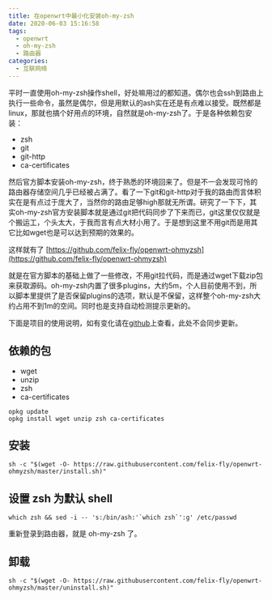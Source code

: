 ```yaml
---
title: 在openwrt中最小化安装oh-my-zsh
date: 2020-06-03 15:16:58
tags:
  - openwrt
  - oh-my-zsh
  - 路由器
categories:
  - 互联网络
---
```


平时一直使用oh-my-zsh操作shell，好处嘛用过的都知道。偶尔也会ssh到路由上执行一些命令，虽然是偶尔，但是用默认的ash实在还是有点难以接受。既然都是linux，那就也搞个好用点的环境，自然就是oh-my-zsh了。于是各种依赖包安装：

* zsh
* git
* git-http
* ca-certificates

然后官方脚本安装oh-my-zsh，终于熟悉的环境回来了。但是不一会发现可怜的路由器存储空间几乎已经被占满了。看了一下git和git-http对于我的路由而言体积实在是有点过于庞大了，当然你的路由足够high那就无所谓。研究了一下下，其实oh-my-zsh官方安装脚本就是通过git把代码同步了下来而已，git这里仅仅就是个搬运工，个头太大，于我而言有点大材小用了。于是想到这里不用git而是用其它比如wget也是可以达到预期的效果的。

这样就有了 [https://github.com/felix-fly/openwrt-ohmyzsh](https://github.com/felix-fly/openwrt-ohmyzsh)

就是在官方脚本的基础上做了一些修改，不用git拉代码，而是通过wget下载zip包来获取源码。oh-my-zsh内置了很多plugins，大约5m，个人目前使用不到，所以脚本里提供了是否保留plugins的选项，默认是不保留，这样整个oh-my-zsh大约占用不到1m的空间。同时也是支持自动检测提示更新的。

下面是项目的使用说明，如有变化请在[github](https://github.com/felix-fly/openwrt-ohmyzsh)上查看，此处不会同步更新。

## 依赖的包

* wget
* unzip
* zsh
* ca-certificates

```shell
opkg update
opkg install wget unzip zsh ca-certificates
```

## 安装

```shell
sh -c "$(wget -O- https://raw.githubusercontent.com/felix-fly/openwrt-ohmyzsh/master/install.sh)"
```

## 设置 zsh 为默认 shell

```shell
which zsh && sed -i -- 's:/bin/ash:'`which zsh`':g' /etc/passwd
```

重新登录到路由器，就是 oh-my-zsh 了。

## 卸载

```shell
sh -c "$(wget -O- https://raw.githubusercontent.com/felix-fly/openwrt-ohmyzsh/master/uninstall.sh)"
```
